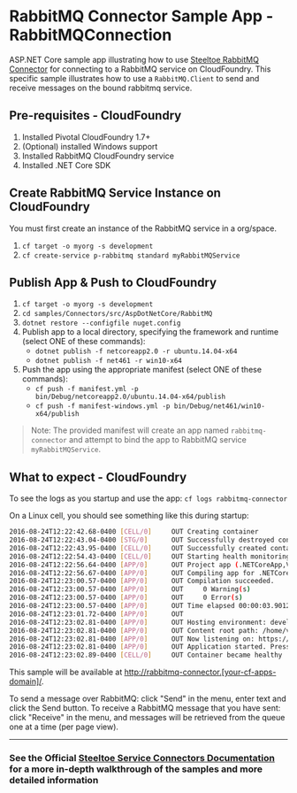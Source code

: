 ﻿# RabbitMQ Connector Sample App - RabbitMQConnection

ASP.NET Core sample app illustrating how to use [Steeltoe RabbitMQ Connector](https://github.com/SteeltoeOSS/Connectors/tree/master/src/Steeltoe.CloudFoundry.Connector.Rabbit) for connecting to a RabbitMQ service on CloudFoundry. This specific sample illustrates how to use a `RabbitMQ.Client` to send and receive messages on the bound rabbitmq service.

## Pre-requisites - CloudFoundry

1. Installed Pivotal CloudFoundry 1.7+
1. (Optional) installed Windows support
1. Installed RabbitMQ CloudFoundry service
1. Installed .NET Core SDK

## Create RabbitMQ Service Instance on CloudFoundry

You must first create an instance of the RabbitMQ service in a org/space.

1. `cf target -o myorg -s development`
1. `cf create-service p-rabbitmq standard myRabbitMQService`

## Publish App & Push to CloudFoundry

1. `cf target -o myorg -s development`
1. `cd samples/Connectors/src/AspDotNetCore/RabbitMQ`
1. `dotnet restore --configfile nuget.config`
1. Publish app to a local directory, specifying the framework and runtime (select ONE of these commands):
   * `dotnet publish -f netcoreapp2.0 -r ubuntu.14.04-x64`
   * `dotnet publish -f net461 -r win10-x64`
1. Push the app using the appropriate manifest (select ONE of these commands):
   * `cf push -f manifest.yml -p bin/Debug/netcoreapp2.0/ubuntu.14.04-x64/publish`
   * `cf push -f manifest-windows.yml -p bin/Debug/net461/win10-x64/publish`

> Note: The provided manifest will create an app named `rabbitmq-connector` and attempt to bind the app to RabbitMQ service `myRabbitMQService`.

## What to expect - CloudFoundry

To see the logs as you startup and use the app: `cf logs rabbitmq-connector`

On a Linux cell, you should see something like this during startup:

```bash
2016-08-24T12:22:42.68-0400 [CELL/0]     OUT Creating container
2016-08-24T12:22:43.04-0400 [STG/0]      OUT Successfully destroyed container
2016-08-24T12:22:43.95-0400 [CELL/0]     OUT Successfully created container
2016-08-24T12:22:54.43-0400 [CELL/0]     OUT Starting health monitoring of container
2016-08-24T12:22:56.64-0400 [APP/0]      OUT Project app (.NETCoreApp,Version=v1.0) will be compiled because expected outputs are missing
2016-08-24T12:22:56.67-0400 [APP/0]      OUT Compiling app for .NETCoreApp,Version=v1.0
2016-08-24T12:23:00.57-0400 [APP/0]      OUT Compilation succeeded.
2016-08-24T12:23:00.57-0400 [APP/0]      OUT     0 Warning(s)
2016-08-24T12:23:00.57-0400 [APP/0]      OUT     0 Error(s)
2016-08-24T12:23:00.57-0400 [APP/0]      OUT Time elapsed 00:00:03.9012539
2016-08-24T12:23:01.72-0400 [APP/0]      OUT
2016-08-24T12:23:02.81-0400 [APP/0]      OUT Hosting environment: development
2016-08-24T12:23:02.81-0400 [APP/0]      OUT Content root path: /home/vcap/app
2016-08-24T12:23:02.81-0400 [APP/0]      OUT Now listening on: https://0.0.0.0:8080
2016-08-24T12:23:02.81-0400 [APP/0]      OUT Application started. Press Ctrl+C to shut down.
2016-08-24T12:23:02.89-0400 [CELL/0]     OUT Container became healthy
```

This sample will be available at <http://rabbitmq-connector.[your-cf-apps-domain]/>.

To send a message over RabbitMQ: click "Send" in the menu, enter text and click the Send button.
To receive a RabbitMQ message that you have sent: click "Receive" in the menu, and messages will be retrieved from the queue one at a time (per page view).

---

### See the Official [Steeltoe Service Connectors Documentation](https://steeltoe.io/docs/steeltoe-service-connectors) for a more in-depth walkthrough of the samples and more detailed information